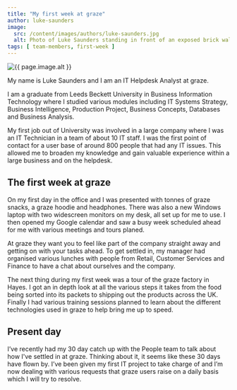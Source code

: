 ```yaml
---
title: "My first week at graze"
author: luke-saunders
image:
  src: /content/images/authors/luke-saunders.jpg
  alt: Photo of Luke Saunders standing in front of an exposed brick wall
tags: [ team-members, first-week ]
---
```


<img src="{{ page.image.src }}" alt="{{ page.image.alt }}">

My name is Luke Saunders and I am an IT Helpdesk Analyst at graze.

I am a graduate from Leeds Beckett University in Business Information Technology where I studied various modules including IT Systems Strategy, Business Intelligence, Production Project, Business Concepts, Databases and Business Analysis.

My first job out of University was involved in a large company where I was an IT Technician in a team of about 10 IT staff. I was the first point of contact for a user base of around 800 people that had any IT issues. This allowed me to broaden my knowledge and gain valuable experience within a large business and on the helpdesk. 

## The first week at graze

On my first day in the office and I was presented with tonnes of graze snacks, a graze hoodie and headphones. There was also a new Windows laptop with two widescreen monitors on my desk, all set up for me to use. I then opened my Google calendar and saw a busy week scheduled ahead for me with various meetings and tours planed.

At graze they want you to feel like part of the company straight away and getting on with your tasks ahead. To get settled in, my manager had organised various lunches with people from Retail, Customer Services and Finance to have a chat about ourselves and the company.

The next thing during my first week was a tour of the graze factory in Hayes. I got an in depth look at all the various steps it takes from the food being sorted into its packets to shipping out the products across the UK. Finally I had various training sessions planned to learn about the different technologies used in graze to help bring me up to speed.

## Present day

I’ve recently had my 30 day catch up with the People team to talk about how I've settled in at graze. Thinking about it, it seems like these 30 days have flown by. I’ve been given my first IT project to take charge of and I’m now dealing with various requests that graze users raise on a daily basis which I will try to resolve.  
